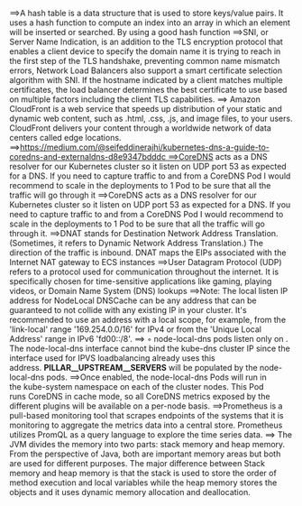 

==>A hash table is a data structure that is used to store keys/value pairs. It uses a hash function to compute an index into an array in which an element will be inserted or searched. By using a good hash function
==>SNI, or Server Name Indication, is an addition to the TLS encryption protocol that enables a client device to specify the domain name it is trying to reach in the first step of the TLS handshake, preventing common name mismatch errors, Network Load Balancers also support a smart certificate selection algorithm with SNI. If the hostname indicated by a client matches multiple certificates, the load balancer determines the best certificate to use based on multiple factors including the client TLS capabilities.
==> Amazon CloudFront is a web service that speeds up distribution of your static and dynamic web content, such as .html, .css, .js, and image files, to your users. CloudFront delivers your content through a worldwide network of data centers called edge locations. ==>https://medium.com/@seifeddinerajhi/kubernetes-dns-a-guide-to-coredns-and-externaldns-d8e9347bdddc ==>CoreDNS acts as a DNS resolver for our Kubernetes cluster so it listen on UDP port 53 as expected for a DNS. If you need to capture traffic to and from a CoreDNS Pod I would recommend to scale in the deployments to 1 Pod to be sure that all the traffic will go through it
==>CoreDNS acts as a DNS resolver for our Kubernetes cluster so it listen on UDP port 53 as expected for a DNS. If you need to capture traffic to and from a CoreDNS Pod I would recommend to scale in the deployments to 1 Pod to be sure that all the traffic will go through it.
==>DNAT stands for Destination Network Address Translation. (Sometimes, it refers to Dynamic Network Address Translation.) The direction of the traffic is inbound. DNAT maps the EIPs associated with the Internet NAT gateway to ECS instances ==>User Datagram Protocol (UDP) refers to a protocol used for communication throughout the internet. It is specifically chosen for time-sensitive applications like gaming, playing videos, or Domain Name System (DNS) lookups ==>Note: The local listen IP address for NodeLocal DNSCache can be any address that can be guaranteed to not collide with any existing IP in your cluster. It's recommended to use an address with a local scope, for example, from the 'link-local' range '169.254.0.0/16' for IPv4 or from the 'Unique Local Address' range in IPv6 'fd00::/8'.
==>	◦	node-local-dns pods listen only on <node-local-address>. The node-local-dns interface cannot bind the kube-dns cluster IP since the interface used for IPVS loadbalancing already uses this address. __PILLAR__UPSTREAM__SERVERS__ will be populated by the node-local-dns pods.
==>Once enabled, the node-local-dns Pods will run in the kube-system namespace on each of the cluster nodes. This Pod runs CoreDNS in cache mode, so all CoreDNS metrics exposed by the different plugins will be available on a per-node basis.
==>Prometheus is a pull-based monitoring tool that scrapes endpoints of the systems that it is monitoring to aggregate the metrics data into a central store. Prometheus utilizes PromQL as a query language to explore the time series data.
==> The JVM divides the memory into two parts: stack memory and heap memory. From the perspective of Java, both are important memory areas but both are used for different purposes. The major difference between Stack memory and heap memory is that the stack is used to store the order of method execution and local variables while the heap memory stores the objects and it uses dynamic memory allocation and deallocation.
